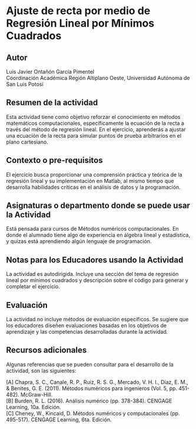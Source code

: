 # Ajuste de recta por medio de Regresión Lineal por Mínimos Cuadrados

## Autor
Luis Javier Ontañón García Pimentel  
Coordinación Académica Región Altiplano Oeste, Universidad Autónoma de San Luis Potosí  

## Resumen de la actividad
Esta actividad tiene como objetivo reforzar el conocimiento en métodos matemáticos computacionales, específicamente la ecuación de la recta a través del método de regresión lineal.
En el ejercicio, aprenderás a ajustar una ecuación de la recta para simular puntos de prueba arbitrarios en el plano cartesiano.  

## Contexto o pre-requisitos
El ejercicio busca proporcionar una comprensión práctica y teórica de la regresión lineal y su implementación en Matlab, al mismo tiempo que desarrolla habilidades críticas en el análisis de datos y la programación.

## Asignaturas o departmento donde se puede usar la Actividad
Está pensada para cursos de Métodos numéricos computacionales. En donde el alumnado tiene algo de experiencia en álgebra lineal y estadística, y quizas está aprendiendo algún lenguaje de programación.

## Notas para los Educadores usando la Actividad
La actividad es autodirigida. Incluye una sección del tema de regresión lineal por mínimos cuadrados y descripción sobre el código para generar y completar el ejercicio.

## Evaluación
La actividad no incluye métodos de evaluación específicos. Se sugiere que los educadores diseñen evaluaciones basadas en los objetivos de aprendizaje y las competencias desarrolladas durante la actividad.

## Recursos adicionales
Algunas referencias que se pueden consultar para el desarrollo de la actividad, son las siguientes:

[A] Chapra, S. C., Canale, R. P., Ruiz, R. S. G., Mercado, V. H. I., Díaz, E. M., & Benites, G. E. (2011). Métodos numéricos para ingenieros (Vol. 5, pp. 451-482). McGraw-Hill.  
[B] Burden, R. L. (2016). Análisis numérico (pp. 378-384). CENGAGE Learning, 10a. Edición.   
[C] Cheney, W., Kincaid, D. Métodos numéricos y computacionales (pp. 495-517). CENGAGE Learning, 6ta. Edición.   

